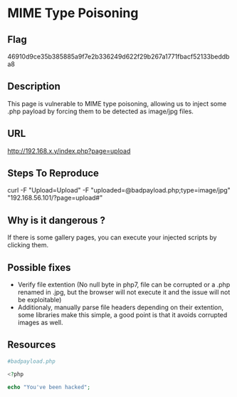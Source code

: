 # MIME Type Poisoning

## Flag

46910d9ce35b385885a9f7e2b336249d622f29b267a1771fbacf52133beddba8

## Description

This page is vulnerable to MIME type poisoning, allowing us to inject some .php payload by forcing them to be detected as image/jpg files.

## URL

http://192.168.x.y/index.php?page=upload

## Steps To Reproduce

curl -F "Upload=Upload" -F "uploaded=@badpayload.php;type=image/jpg" "192.168.56.101/?page=upload#"

## Why is it dangerous ?

If there is some gallery pages, you can execute your injected scripts by clicking them.

## Possible fixes

- Verify file extention (No null byte in php7, file can be corrupted or a .php renamed in .jpg, but the browser will not execute it and the issue will not be exploitable)
- Additionaly, manually parse file headers depending on their extention, some libraries make this simple, a good point is that it avoids corrupted images as well.

## Resources

```php
#badpayload.php

<?php

echo "You've been hacked";
```
